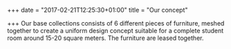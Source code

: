 +++
date = "2017-02-21T12:25:30+01:00"
title = "Our concept"

+++
Our base collections consists of 6 different pieces of furniture, meshed together to create a uniform design concept suitable for a complete student room around 15-20 square meters. The furniture are leased together.
